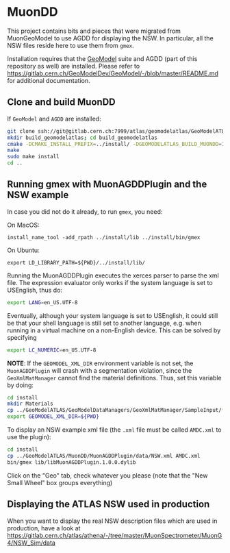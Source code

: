 # MuonDD

This project contains bits and pieces that were migrated from MuonGeoModel to use AGDD for displaying the NSW. 
In particular, all the NSW files reside here to use them from `gmex`. 

Installation requires that the [GeoModel](https://gitlab.cern.ch/GeoModelDev/GeoModel) suite and AGDD (part of this repository as well) are installed. Please refer to https://gitlab.cern.ch/GeoModelDev/GeoModel/-/blob/master/README.md for additional documentation.

## Clone and build MuonDD

If `GeoModel` and `AGDD` are installed:

```bash
git clone ssh://git@gitlab.cern.ch:7999/atlas/geomodelatlas/GeoModelATLAS.git
mkdir build_geomodelatlas; cd build_geomodelatlas
cmake -DCMAKE_INSTALL_PREFIX=../install/ -DGEOMODELATLAS_BUILD_MUONDD=1 ../GeoModelATLAS
make
sudo make install
cd ..
```

## Running gmex with MuonAGDDPlugin and the NSW example

In case you did not do it already, to run `gmex`, you need:

On MacOS:
```
install_name_tool -add_rpath ../install/lib ../install/bin/gmex
```
On Ubuntu:
```
export LD_LIBRARY_PATH=${PWD}/../install/lib/
```

Running the MuonAGDDPlugin executes the xerces parser to parse the xml file. The expression evaluator only works if the system language is set to USEnglish, thus do:
```bash
export LANG=en_US.UTF-8
```
Eventually, although your system language is set to USEnglish, it could still be that your shell language is still set to another language, e.g. when running in a virtual machine on a non-English device. This can be solved by specifying
```bash
export LC_NUMERIC=en_US.UTF-8
```

**NOTE**: If the `GEOMODEL_XML_DIR` environment variable is not set, the `MuonAGDDPlugin` will crash with a segmentation violation, since the `GeoXmlMatManager` cannot find the material definitions. Thus, set this variable by doing:
```bash
cd install
mkdir Materials
cp ../GeoModelATLAS/GeoModelDataManagers/GeoXmlMatManager/SampleInput/* Materials/
export GEOMODEL_XML_DIR=${PWD}
```

To display an NSW example xml file (the `.xml` file must be called `AMDC.xml` to use the plugin):
```bash
cd install
cp ../GeoModelATLAS/MuonDD/MuonAGDDPlugin/data/NSW.xml AMDC.xml
bin/gmex lib/libMuonAGDDPlugin.1.0.0.dylib
```

Click on the "Geo" tab, check whatever you please (note that the "New Small Wheel" box groups everything)

## Displaying the ATLAS NSW used in production

When you want to display the real NSW description files which are used in production, have a look at https://gitlab.cern.ch/atlas/athena/-/tree/master/MuonSpectrometer/MuonG4/NSW_Sim/data


